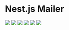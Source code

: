 # Nest.js Mailer

![](https://img.shields.io/github/last-commit/cabrera-evil/nest-mail/master)
![](https://img.shields.io/github/license/cabrera-evil/nest-mail)
![](https://img.shields.io/github/languages/top/cabrera-evil/nest-mail)
![](https://img.shields.io/github/repo-size/cabrera-evil/nest-mail)
![](https://img.shields.io/github/contributors/cabrera-evil/nest-mail)
![](https://img.shields.io/github/stars/cabrera-evil/nest-mail?style=social)